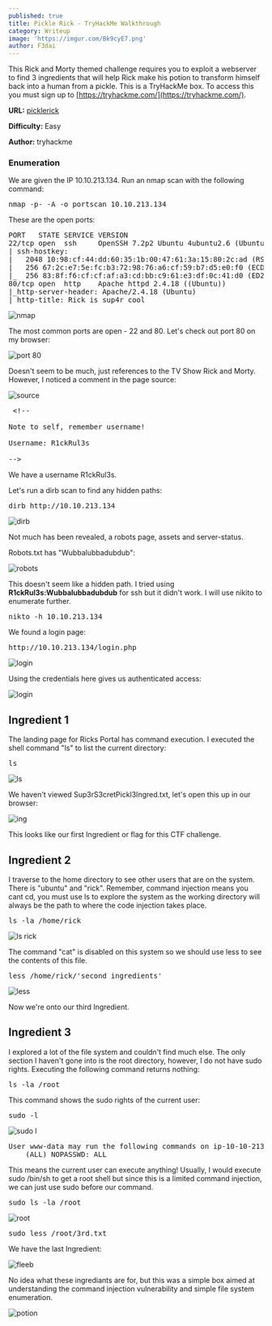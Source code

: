 ```yaml
---
published: true
title: Pickle Rick - TryHackMe Walkthrough
category: Writeup
image: 'https://imgur.com/Bk9cyE7.png'
author: F3dai
---
```

This Rick and Morty themed challenge requires you to exploit a webserver to find 3 ingredients that will help Rick make his potion to transform himself back into a human from a pickle. This is a TryHackMe box. To access this you must sign up to [https://tryhackme.com/](https://tryhackme.com/).

**URL:** [picklerick](https://www.tryhackme.com/room/picklerick)

**Difficulty:** Easy

**Author:** tryhackme

### Enumeration

We are given the IP 10.10.213.134. Run an nmap scan with the following command:

<pre>nmap -p- -A -o portscan 10.10.213.134</pre>

These are the open ports:

<pre>PORT   STATE SERVICE VERSION
22/tcp open  ssh     OpenSSH 7.2p2 Ubuntu 4ubuntu2.6 (Ubuntu Linux; protocol 2.0)
| ssh-hostkey: 
|   2048 10:98:cf:44:dd:60:35:1b:00:47:61:3a:15:80:2c:ad (RSA)
|   256 67:2c:e7:5e:fc:b3:72:98:76:a6:cf:59:b7:d5:e0:f0 (ECDSA)
|_  256 83:8f:f6:cf:cf:af:a3:cd:bb:c9:61:e3:df:0c:41:d0 (ED25519)
80/tcp open  http    Apache httpd 2.4.18 ((Ubuntu))
|_http-server-header: Apache/2.4.18 (Ubuntu)
|_http-title: Rick is sup4r cool
</pre>

![nmap](https://imgur.com/qbYR2v2.png)

The most common ports are open - 22 and 80. Let's check out port 80 on my browser:

![port 80](https://imgur.com/jBK3Fmk.png)

Doesn't seem to be much, just references to the TV Show Rick and Morty. However, I noticed a comment in the page source: 

![source](https://imgur.com/jpKzLz2.png)

<pre> &lt;!--

Note to self, remember username!

Username: R1ckRul3s

--&gt;</pre>
  
We have a username R1ckRul3s. 
  
Let's run a dirb scan to find any hidden paths:
  
<pre>dirb http://10.10.213.134</pre>
  
![dirb](https://imgur.com/RlYQOqp.png)

Not much has been revealed, a robots page, assets and server-status. 
  
Robots.txt has "Wubbalubbadubdub":
  
![robots](https://imgur.com/4Z9t9OM.png)
  
This doesn't seem like a hidden path. I tried using **R1ckRul3s:Wubbalubbadubdub** for ssh but it didn't work. I will use nikito to enumerate further. 

<pre>nikto -h 10.10.213.134</pre>

We found a login page:

<pre>http://10.10.213.134/login.php</pre>

![login](https://imgur.com/bDYc7EH.png)

Using the credentials here gives us authenticated access:

![login](https://imgur.com/IIcHdub.png)

## Ingredient 1

The landing page for Ricks Portal has command execution. I executed the shell command "ls" to list the current directory:

<pre>ls</pre>

![ls](https://imgur.com/iPiYZcd.png)

We haven't viewed Sup3rS3cretPickl3Ingred.txt, let's open this up in our browser:

![ing](https://imgur.com/FeZQbDE.png)

This looks like our first Ingredient or flag for this CTF challenge. 

## Ingredient 2

I traverse to the home directory to see other users that are on the system. There is "ubuntu" and "rick". Remember, command injection means you cant cd, you must use ls to explore the system as the working directory will always be the path to where the code injection takes place.

<pre>ls -la /home/rick</pre>

![ls rick](https://imgur.com/OO8ktEY.png)

The command "cat" is disabled on this system so we should use less to see the contents of this file.

<pre>less /home/rick/'second ingredients'</pre>

![less](https://imgur.com/zknEmvr.png)

Now we're onto our third Ingredient. 

## Ingredient 3

I explored a lot of the file system and couldn't find much else. The only section I haven't gone into is the root directory, however, I do not have sudo rights. Executing the following command returns nothing:

<pre>ls -la /root</pre>

This command shows the sudo rights of the current user:

<pre>sudo -l</pre>

![sudo l](https://imgur.com/jilTp35.png)

<pre>
User www-data may run the following commands on ip-10-10-213-134.eu-west-1.compute.internal:
    (ALL) NOPASSWD: ALL</pre>

This means the current user can execute anything! Usually, I would execute sudo /bin/sh to get a root shell but since this is a limited command injection, we can just use sudo before our command.

<pre>sudo ls -la /root</pre>

![root](https://imgur.com/XTb6Nwu.png)

<pre>sudo less /root/3rd.txt</pre>

We have the last Ingredient: 

![fleeb](https://imgur.com/hi0tzNf.png)

No idea what these ingrediants are for, but this was a simple box aimed at understanding the command injection vulnerability and simple file system enumeration. 

![potion](https://imgur.com/WLzYZkY.png)
